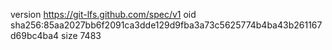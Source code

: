 version https://git-lfs.github.com/spec/v1
oid sha256:85aa2027bb6f2091ca3dde129d9fba3a73c5625774b4ba43b261167d69bc4ba4
size 7483
